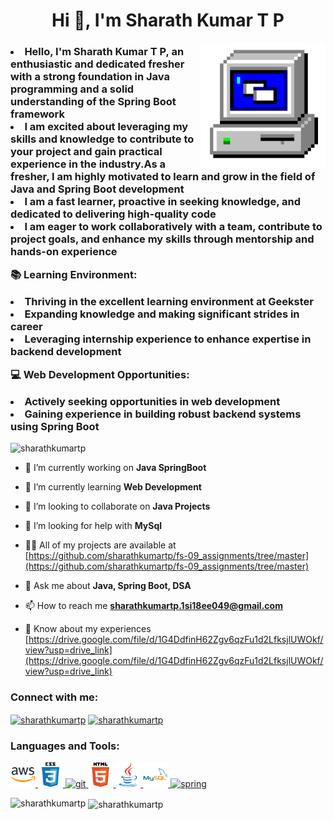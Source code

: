 <h1 align="center">Hi 👋, I'm Sharath Kumar T P</h1>
<img align="right" alt="GIF" src="https://github.com/deut-erium/deut-erium/blob/master/assets/computer.gif?raw=1" width="200vw" />

<h3 align="left">
  <li>Hello, I'm Sharath Kumar T P, an enthusiastic and dedicated fresher with a strong foundation in Java programming and a solid understanding of the Spring Boot framework</li>
  <li>I am excited about leveraging my skills and knowledge to contribute to your project and gain practical experience in the industry.As a fresher, I am highly motivated to learn and grow in the field of Java and Spring Boot development</li>
  <li>I am a fast learner, proactive in seeking knowledge, and dedicated to delivering high-quality code</li>
  <li>I am eager to work collaboratively with a team, contribute to project goals, and enhance my skills through mentorship and hands-on experience</li>
  
  
  📚 Learning Environment:

  
<li>Thriving in the excellent learning environment at Geekster</li>
<li>Expanding knowledge and making significant strides in career</li>
<li>Leveraging internship experience to enhance expertise in backend development</li>

  
💻 Web Development Opportunities:

  
<li>Actively seeking opportunities in web development</li>
<li>Gaining experience in building robust backend systems using Spring Boot</li>

</h3>

<p align="left"> <img src="https://komarev.com/ghpvc/?username=sharathkumartp&label=Profile%20views&color=0e75b6&style=flat" alt="sharathkumartp" /> </p>

- 🔭 I’m currently working on **Java SpringBoot**

- 🌱 I’m currently learning **Web Development**

- 👯 I’m looking to collaborate on **Java Projects**

- 🤝 I’m looking for help with **MySql**

- 👨‍💻 All of my projects are available at [https://github.com/sharathkumartp/fs-09_assignments/tree/master](https://github.com/sharathkumartp/fs-09_assignments/tree/master)

- 💬 Ask me about **Java, Spring Boot, DSA**

- 📫 How to reach me **sharathkumartp.1si18ee049@gmail.com**

- 📄 Know about my experiences [https://drive.google.com/file/d/1G4DdfinH62Zgv6qzFu1d2LfksjlUWOkf/view?usp=drive_link](https://drive.google.com/file/d/1G4DdfinH62Zgv6qzFu1d2LfksjlUWOkf/view?usp=drive_link)

<h3 align="left">Connect with me:</h3>
<p align="left">
<a href="https://linkedin.com/in/sharathkumartp" target="blank"><img align="center" src="https://raw.githubusercontent.com/rahuldkjain/github-profile-readme-generator/master/src/images/icons/Social/linked-in-alt.svg" alt="sharathkumartp" height="30" width="40" /></a>
<a href="https://www.leetcode.com/sharathkumartp" target="blank"><img align="center" src="https://raw.githubusercontent.com/rahuldkjain/github-profile-readme-generator/master/src/images/icons/Social/leet-code.svg" alt="sharathkumartp" height="30" width="40" /></a>
</p>

<h3 align="left">Languages and Tools:</h3>
<p align="left"> <a href="https://aws.amazon.com" target="_blank" rel="noreferrer"> <img src="https://raw.githubusercontent.com/devicons/devicon/master/icons/amazonwebservices/amazonwebservices-original-wordmark.svg" alt="aws" width="40" height="40"/> </a> <a href="https://www.w3schools.com/css/" target="_blank" rel="noreferrer"> <img src="https://raw.githubusercontent.com/devicons/devicon/master/icons/css3/css3-original-wordmark.svg" alt="css3" width="40" height="40"/> </a> <a href="https://git-scm.com/" target="_blank" rel="noreferrer"> <img src="https://www.vectorlogo.zone/logos/git-scm/git-scm-icon.svg" alt="git" width="40" height="40"/> </a> <a href="https://www.w3.org/html/" target="_blank" rel="noreferrer"> <img src="https://raw.githubusercontent.com/devicons/devicon/master/icons/html5/html5-original-wordmark.svg" alt="html5" width="40" height="40"/> </a> <a href="https://www.java.com" target="_blank" rel="noreferrer"> <img src="https://raw.githubusercontent.com/devicons/devicon/master/icons/java/java-original.svg" alt="java" width="40" height="40"/> </a> <a href="https://www.mysql.com/" target="_blank" rel="noreferrer"> <img src="https://raw.githubusercontent.com/devicons/devicon/master/icons/mysql/mysql-original-wordmark.svg" alt="mysql" width="40" height="40"/> </a> <a href="https://spring.io/" target="_blank" rel="noreferrer"> <img src="https://www.vectorlogo.zone/logos/springio/springio-icon.svg" alt="spring" width="40" height="40"/> </a> </p>

<p><img align="left" src="https://github-readme-stats.vercel.app/api/top-langs?username=sharathkumartp&show_icons=true&locale=en&layout=compact" alt="sharathkumartp" /></p>

<p>&nbsp;<img align="center" src="https://github-readme-stats.vercel.app/api?username=sharathkumartp&show_icons=true&locale=en" alt="sharathkumartp" /></p>
